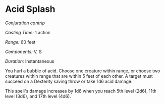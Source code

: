 # Acid Splash

_Conjuration cantrip_

*Casting Time:* 1 action

*Range:* 60 feet

*Components:* V, S

*Duration:* Instantaneous

You hurl a bubble of acid. Choose one
creature within range, or choose two
creatures within range that are within 5 feet
of each other. A target must succeed on a
Dexterity saving throw or take 1d6 acid
damage.

This spell's damage increases by 1d6 when you
reach 5th level (2d6), 11th level (3d6), and
17th level (4d6).

